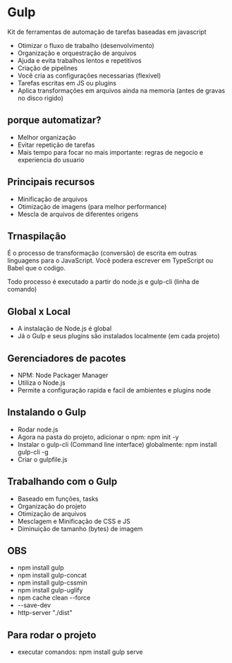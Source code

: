 # Gulp
Kit de ferramentas de automação de tarefas baseadas em javascript

- Otimizar o fluxo de trabalho (desenvolvimento)
- Organização e orquestração de arquivos
- Ajuda e evita trabalhos lentos e repetitivos
- Criação de pipelines
- Você cria as configurações necessarias (flexivel)
- Tarefas escritas em JS ou plugins
- Aplica transformações em arquivos ainda na memoria (antes de gravas no disco rigido)

## porque automatizar?
- Melhor organização
- Evitar repetição de tarefas
- Mais tempo para focar no mais importante: regras de negocio e experiencia do usuario

## Principais recursos
- Minificação de arquivos
- Otimização de imagens (para melhor performance)
- Mescla de arquivos de diferentes origens

## Trnaspilação
É o processo de transformação (conversão) de escrita em outras linguagens para o JavaScript.
Você podera escrever em TypeScript ou Babel que o codigo.

Todo processo é executado a partir do node.js e gulp-cli (linha de comando)

## Global x Local
- A instalação de Node.js é global
- Já o Gulp e seus plugins são instalados localmente (em cada projeto)

## Gerenciadores de pacotes
- NPM: Node Packager Manager
- Utiliza o Node.js
- Permite a configuração rapida e facil de ambientes e plugins node

## Instalando o Gulp
- Rodar node.js
- Agora na pasta do projeto, adicionar o npm: npm init -y
- Instalar o gulp-cli (Command line interface) globalmente: npm install gulp-cli -g
- Criar o gulpfile.js

## Trabalhando com o Gulp
- Baseado em funções, tasks
- Organização do projeto
- Otimização de arquivos
- Mesclagem e Minificação de CSS e JS
- Diminuição de tamanho (bytes) de imagem

## OBS
- npm install gulp
- npm install gulp-concat
- npm install gulp-cssmin
- npm install gulp-uglify
- npm cache clean --force
- --save-dev
- http-server "./dist"

## Para rodar o projeto
- executar comandos:
npm install
gulp serve